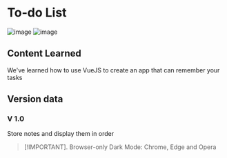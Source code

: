 # To-do List

![image](https://github.com/rodrigoespigares/to-doList/assets/94736646/f475a9c8-42d5-4439-95a6-d42650a27249)
![image](https://github.com/rodrigoespigares/to-doList/assets/94736646/e6489a2f-ee15-4b2a-b667-eb4cca5188d5)

## Content Learned
We've learned how to use VueJS to create an app that can remember your tasks

## Version data
### V 1.0
Store notes and display them in order

> [!IMPORTANT].
> Browser-only Dark Mode: Chrome, Edge and Opera
